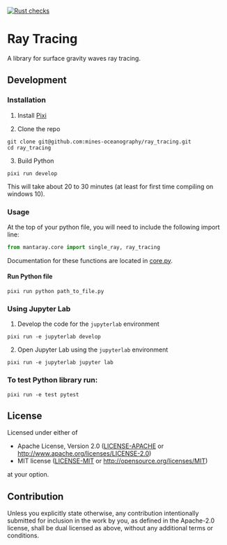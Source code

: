 <!-- start elevator-pitch -->

[![Rust checks](https://github.com/mines-oceanography/ray_tracing/actions/workflows/ci.yml/badge.svg)](https://github.com/mines-oceanography/ray_tracing/actions/workflows/ci.yml)

# Ray Tracing

A library for surface gravity waves ray tracing.

## Development
### Installation
1. Install [Pixi](https://pixi.sh/latest/)

2. Clone the repo
```
git clone git@github.com:mines-oceanography/ray_tracing.git
cd ray_tracing
```

3. Build Python
```
pixi run develop
```
This will take about 20 to 30 minutes (at least for first time compiling on windows 10).

### Usage
At the top of your python file, you will need to include the following import line:
```python
from mantaray.core import single_ray, ray_tracing
```
Documentation for these functions are located in [core.py](#api).

#### Run Python file

```
pixi run python path_to_file.py
```

### Using Jupyter Lab
1. Develop the code for the `jupyterlab` environment
```
pixi run -e jupyterlab develop
```
2. Open Jupyter Lab using the `jupyterlab` environment
```
pixi run -e jupyterlab jupyter lab
```

### To test Python library run:

```
pixi run -e test pytest
```

## License

Licensed under either of

 * Apache License, Version 2.0
   ([LICENSE-APACHE](https://github.com/mines-oceanography/ray_tracing/blob/main/LICENSE-APACHE "Apache License 2.0") or http://www.apache.org/licenses/LICENSE-2.0)
 * MIT license
   ([LICENSE-MIT](https://github.com/mines-oceanography/ray_tracing/blob/main/LICENSE-MIT "MIT License") or http://opensource.org/licenses/MIT)

at your option.

## Contribution

Unless you explicitly state otherwise, any contribution intentionally submitted
for inclusion in the work by you, as defined in the Apache-2.0 license, shall be
dual licensed as above, without any additional terms or conditions.

<!-- end elevator-pitch -->
